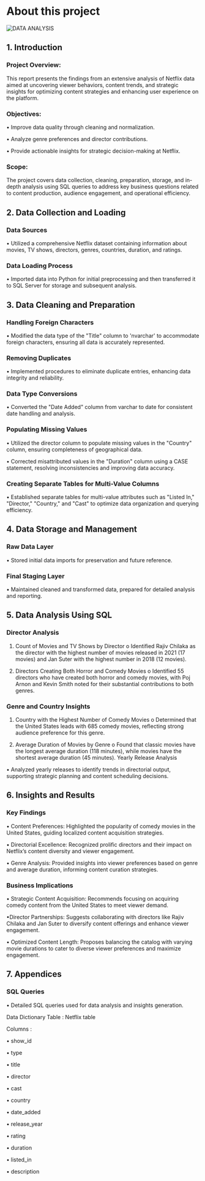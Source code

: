 # About this project
![DATA ANALYSIS](https://github.com/user-attachments/assets/1503c6db-1536-44f9-91cd-55aab8d4089c)

## 1. Introduction

### Project Overview: 
This report presents the findings from an extensive analysis of Netflix data aimed at uncovering viewer behaviors, content trends, and strategic insights for optimizing content strategies and enhancing user experience on the platform.

### Objectives:
•	Improve data quality through cleaning and normalization.

•	Analyze genre preferences and director contributions.

•	Provide actionable insights for strategic decision-making at Netflix.

### Scope: 
The project covers data collection, cleaning, preparation, storage, and in-depth analysis using SQL queries to address key business questions related to content production, audience engagement, and operational efficiency.

## 2. Data Collection and Loading
### Data Sources
•	Utilized a comprehensive Netflix dataset containing information about movies, TV shows, directors, genres, countries, duration, and ratings.
### Data Loading Process
•	Imported data into Python for initial preprocessing and then transferred it to SQL Server for storage and subsequent analysis.

## 3. Data Cleaning and Preparation
### Handling Foreign Characters
•	Modified the data type of the "Title" column to 'nvarchar' to accommodate foreign characters, ensuring all data is accurately represented.

### Removing Duplicates
•	Implemented procedures to eliminate duplicate entries, enhancing data integrity and reliability.

### Data Type Conversions
•	Converted the "Date Added" column from varchar to date for consistent date handling and analysis.

### Populating Missing Values
•	Utilized the director column to populate missing values in the "Country" column, ensuring completeness of geographical data.

•	Corrected misattributed values in the "Duration" column using a CASE statement, resolving inconsistencies and improving data accuracy.

### Creating Separate Tables for Multi-Value Columns
•	Established separate tables for multi-value attributes such as "Listed In," "Director," "Country," and "Cast" to optimize data organization and querying efficiency.

## 4. Data Storage and Management
### Raw Data Layer
•	Stored initial data imports for preservation and future reference.
### Final Staging Layer
•	Maintained cleaned and transformed data, prepared for detailed analysis and reporting.

## 5. Data Analysis Using SQL
### Director Analysis
1.	Count of Movies and TV Shows by Director
o	Identified Rajiv Chilaka as the director with the highest number of movies released in 2021 (17 movies) and Jan Suter with the highest number in 2018 (12 movies).

2.	Directors Creating Both Horror and Comedy Movies
o	Identified 55 directors who have created both horror and comedy movies, with Poj Arnon and Kevin Smith noted for their substantial contributions to both genres.

### Genre and Country Insights
1.	Country with the Highest Number of Comedy Movies
o	Determined that the United States leads with 685 comedy movies, reflecting strong audience preference for this genre.

2.	Average Duration of Movies by Genre
o	Found that classic movies have the longest average duration (118 minutes), while movies have the shortest average duration (45 minutes).
Yearly Release Analysis

•	Analyzed yearly releases to identify trends in directorial output, supporting strategic planning and content scheduling decisions.

## 6. Insights and Results
### Key Findings
•	Content Preferences: Highlighted the popularity of comedy movies in the United States, guiding localized content acquisition strategies.

•	Directorial Excellence: Recognized prolific directors and their impact on Netflix’s content diversity and viewer engagement.

•	Genre Analysis: Provided insights into viewer preferences based on genre and average duration, informing content curation strategies.

### Business Implications
•	Strategic Content Acquisition: Recommends focusing on acquiring comedy content from the United States to meet viewer demand.

•Director Partnerships: Suggests collaborating with directors like Rajiv Chilaka and Jan Suter to diversify content offerings and enhance viewer engagement.

•	Optimized Content Length: Proposes balancing the catalog with varying movie durations to cater to diverse viewer preferences and maximize engagement.

## 7. Appendices
### SQL Queries
•	Detailed SQL queries used for data analysis and insights generation.

Data Dictionary
Table : Netflix table

Columns :

•	show_id

•	type

•	title

•	director

•	cast

•	country

•	date_added

•	release_year

•	rating

•	duration

•	listed_in

•	description





